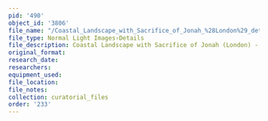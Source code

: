 ```yaml
---
pid: '490'
object_id: '3806'
file_name: "/Coastal_Landscape_with_Sacrifice_of_Jonah_%28London%29_detail_5.jpg"
file_type: Normal Light Images›Details
file_description: Coastal Landscape with Sacrifice of Jonah (London) - Detail 5
original_format:
research_date:
researchers:
equipment_used:
file_location:
file_notes:
collection: curatorial_files
order: '233'
---
```


